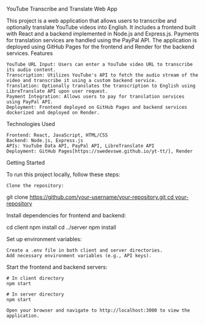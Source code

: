 YouTube Transcribe and Translate Web App

This project is a web application that allows users to transcribe and optionally translate YouTube videos into English. It includes a frontend built with React and a backend implemented in Node.js and Express.js. Payments for translation services are handled using the PayPal API. The application is deployed using GitHub Pages for the frontend and Render for the backend services.
Features

    YouTube URL Input: Users can enter a YouTube video URL to transcribe its audio content.
    Transcription: Utilizes YouTube's API to fetch the audio stream of the video and transcribe it using a custom backend service.
    Translation: Optionally translates the transcription to English using LibreTranslate API upon user request.
    Payment Integration: Allows users to pay for translation services using PayPal API.
    Deployment: Frontend deployed on GitHub Pages and backend services dockerized and deployed on Render.

Technologies Used

    Frontend: React, JavaScript, HTML/CSS
    Backend: Node.js, Express.js
    APIs: YouTube Data API, PayPal API, LibreTranslate API
    Deployment: GitHub Pages[https://swedevswe.github.io/yt-tt/], Render

Getting Started

To run this project locally, follow these steps:

    Clone the repository:

git clone [https://github.com/your-username/your-repository.git
cd your-repository](https://github.com/swedevswe/yt-tt.git)

Install dependencies for frontend and backend:

cd client
npm install
cd ../server
npm install

Set up environment variables:

    Create a .env file in both client and server directories.
    Add necessary environment variables (e.g., API keys).

Start the frontend and backend servers:

    # In client directory
    npm start

    # In server directory
    npm start

    Open your browser and navigate to http://localhost:3000 to view the application.
